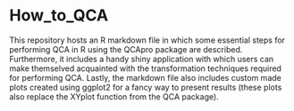 # How_to_QCA
This repository hosts an R markdown file in which some essential steps for performing QCA in R using the QCApro package
are described. Furthermore, it includes a handy shiny application with which users can make themselved acquainted with the
transformation techniques required for performing QCA. Lastly, the markdown file also includes custom made plots created
using ggplot2 for a fancy way to present results (these plots also replace the XYplot function from the QCA package).
